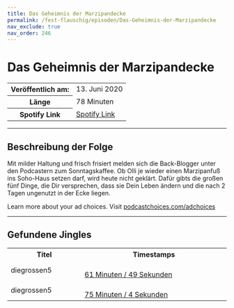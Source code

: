 ```yaml
---
title: Das Geheimnis der Marzipandecke
permalink: /fest-flauschig/episoden/Das-Geheimnis-der-Marzipandecke
nav_exclude: true
nav_order: 246
---
```


# Das Geheimnis der Marzipandecke
<table class="resp-table dcf-table dcf-table-responsive dcf-table-bordered dcf-table-striped dcf-w-100%">
                    <tbody>
                        <tr>
                            <th scope="row">Veröffentlich am:</th>
                            <td data-label="Veröffentlich am:">13. Juni 2020</td>
                        </tr>
                        <tr>
                            <th scope="row">Länge </th>
                            <td data-label="Länge ">78 Minuten</td>
                        </tr><tr>
                                <th scope="row">Spotify Link</th>
                                <td data-label="Spotify Link"><a href="https://open.spotify.com/episode/12DY657C4laotHHqvYzvoT">Spotify Link</a></td>
                            </tr></tbody>
                </table>

***

## Beschreibung der Folge

<div>
<p>Mit milder Haltung und frisch frisiert melden sich die Back-Blogger unter den Podcastern zum Sonntagskaffee. Ob Olli je wieder einen Marzipanfuß ins Soho-Haus setzen darf, wird heute nicht geklärt. Dafür gibts die großen fünf Dinge, die Dir versprechen, dass sie Dein Leben ändern und die nach 2 Tagen ungenutzt in der Ecke liegen.</p><p> </p><p>Learn more about your ad choices. Visit <a href="https://podcastchoices.com/adchoices">podcastchoices.com/adchoices</a></p>  
</div>

***

## Gefundene Jingles

<table style="display: table;">
                                    <tr>
                                        <th class="tableColumnTitle">Titel</th>
                                        <th class="tableColumnTimestamps">Timestamps</th>
                                    </tr>
                                    <tr>
                                <td markdown="span"  class="tableColumnTitle">diegrossen5</td>
                                <td markdown="span" class="tableColumnTimestamps">
                                <br>
                                <a href="https://open.spotify.com/episode/12DY657C4laotHHqvYzvoT?t=3709">
                                61 Minuten / 49 Sekunden</a>
                                </td></tr><tr>
                                <td markdown="span"  class="tableColumnTitle">diegrossen5</td>
                                <td markdown="span" class="tableColumnTimestamps">
                                <br>
                                <a href="https://open.spotify.com/episode/12DY657C4laotHHqvYzvoT?t=4504">
                                75 Minuten / 4 Sekunden</a>
                                </td></tr></table>